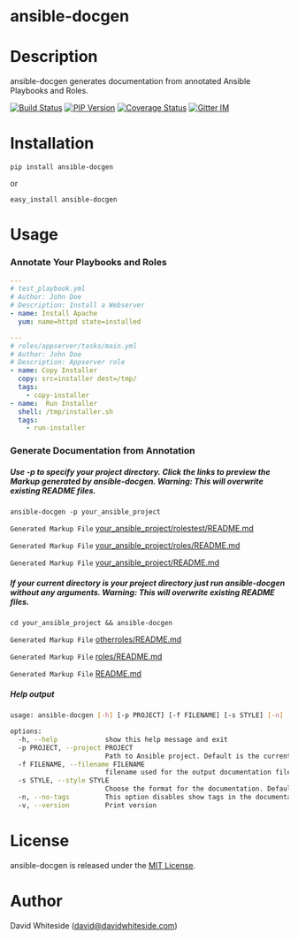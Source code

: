 ansible-docgen
=====================

Description
===========

ansible-docgen generates documentation from annotated Ansible Playbooks and Roles.

[![Build Status](https://app.travis-ci.com/outbit/ansible-docgen.svg?branch=develop "ansible-docs latest build")](http://travis-ci.org/outbit/ansible-docgen)
[![PIP Version](https://img.shields.io/pypi/v/ansible-docgen.svg "ansible-docs PyPI version")](https://pypi.python.org/pypi/ansible-docgen)
[![Coverage Status](https://coveralls.io/repos/outbit/ansible-docgen/badge.svg?branch=develop&service=github)](https://coveralls.io/github/outbit/ansible-docgen?branch=develop)
[![Gitter IM](https://badges.gitter.im/Join%20Chat.svg)](https://matrix.to/#/#ansible-docgen:gitter.im)


Installation
===========

```shell
pip install ansible-docgen
```

or

```shell
easy_install ansible-docgen
```

Usage
===========

### Annotate Your Playbooks and Roles
```yaml
---
# test_playbook.yml
# Author: John Doe
# Description: Install a Webserver
- name: Install Apache
  yum: name=httpd state=installed
```
```yaml
---
# roles/appserver/tasks/main.yml
# Author: John Doe
# Description: Appserver role
- name: Copy Installer
  copy: src=installer dest=/tmp/
  tags:
    - copy-installer
- name:  Run Installer
  shell: /tmp/installer.sh
  tags:
    - run-installer
```
### Generate Documentation from Annotation
##### Use -p to specify your project directory. Click the links to preview the Markup generated by ansible-docgen. Warning: This will overwrite existing README files.

`ansible-docgen -p your_ansible_project`

`Generated Markup File` [your_ansible_project/rolestest/README.md](test/integration/project1/rolestest/README.md)

`Generated Markup File` [your_ansible_project/roles/README.md](test/integration/project1/roles/README.md)

`Generated Markup File` [your_ansible_project/README.md](test/integration/project1/README.md)


##### If your current directory is your project directory just run ansible-docgen without any arguments. Warning: This will overwrite existing README files.

`cd your_ansible_project && ansible-docgen`

`Generated Markup File` [otherroles/README.md](test/integration/project1/otherroles/README.md)

`Generated Markup File` [roles/README.md](test/integration/project1/roles/README.md)

`Generated Markup File` [README.md](test/integration/project1/README.md)

##### Help output
```bash
usage: ansible-docgen [-h] [-p PROJECT] [-f FILENAME] [-s STYLE] [-n] [-v]

options:
  -h, --help            show this help message and exit
  -p PROJECT, --project PROJECT
                        Path to Ansible project. Default is the current directory.
  -f FILENAME, --filename FILENAME
                        filename used for the output documentation file. Default is README
  -s STYLE, --style STYLE
                        Choose the format for the documentation. Default is markdown. Example: --style=[markdown]
  -n, --no-tags         This option disables show tags in the documentation
  -v, --version         Print version
  ```

License
=======

ansible-docgen is released under the [MIT License](LICENSE.md).

Author
======

David Whiteside (<david@davidwhiteside.com>)
